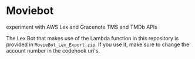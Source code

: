 # Moviebot

experiment with AWS Lex and Gracenote TMS and TMDb APIs

The Lex Bot that makes use of the Lambda function in this repository is provided in `MovieBot_Lex_Export.zip`. If you use it, make sure to change the account number in the codehook uri's.
